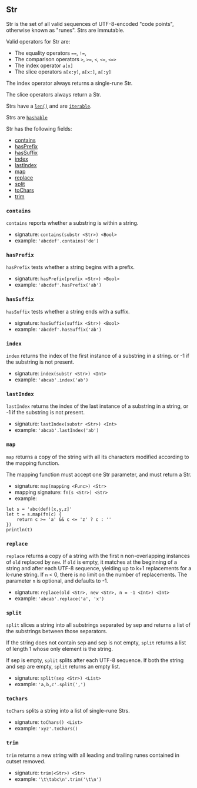 ## Str

Str is the set of all valid sequences of UTF-8-encoded "code points", otherwise
known as "runes".  Strs are immutable.

Valid operators for Str are:

* The equality operators `==`, `!=`,
* The comparison operators `>`, `>=`, `<`, `<=`, `<=>`
* The index operator `a[x]`
* The slice operators `a[x:y]`, `a[x:]`, `a[:y]`

The index operator always returns a single-rune Str.

The slice operators always return a Str.

Strs have a [`len()`](#TODO) and are [`iterable`](#TODO).

Strs are [`hashable`](#TODO)

Str has the following fields:

  * [contains](#contains)
  * [hasPrefix](#hasprefix)
  * [hasSuffix](#hassuffix)
  * [index](#index)
  * [lastIndex](#lastindex)
  * [map](#map)
  * [replace](#replace)
  * [split](#split)
  * [toChars](#tochars)
  * [trim](#trim)

### `contains`

`contains` reports whether a substring is within a string.

* signature: `contains(substr <Str>) <Bool>`
* example: `'abcdef'.contains('de')`

### `hasPrefix`

`hasPrefix` tests whether a string begins with a prefix.

* signature: `hasPrefix(prefix <Str>) <Bool>`
* example: `'abcdef'.hasPrefix('ab')`

### `hasSuffix`

`hasSuffix` tests whether a string ends with a suffix.

* signature: `hasSuffix(suffix <Str>) <Bool>`
* example: `'abcdef'.hasSuffix('ab')`

### `index`

`index` returns the index of the first instance of a substring in a string.
or -1 if the substring is not present.

* signature: `index(substr <Str>) <Int>`
* example: `'abcab'.index('ab')`

### `lastIndex`

`lastIndex` returns the index of the last instance of a substring in a string,
or -1 if the substring is not present.

* signature: `lastIndex(substr <Str>) <Int>`
* example: `'abcab'.lastIndex('ab')`

### `map`

`map` returns a copy of the string with all its characters modified according to
the mapping function.

The mapping function must accept one Str parameter, and must return a Str.

* signature: `map(mapping <Func>) <Str>`
* mapping signature: `fn(s <Str>) <Str>`
* example:

```
let s = 'abc(def)[x,y,z]'
let t = s.map(fn(c) {
    return c >= 'a' && c <= 'z' ? c : ''
})
println(t)
```

### `replace`

`replace` returns a copy of a string with the first n non-overlapping instances
of `old` replaced by `new`. If `old` is empty, it matches at the beginning of a string
and after each UTF-8 sequence, yielding up to k+1 replacements for a k-rune string.
If `n` < 0, there is no limit on the number of replacements.  The parameter `n` is
optional, and defaults to -1.

* signature: `replace(old <Str>, new <Str>, n = -1 <Int>) <Int>`
* example: `'abcab'.replace('a', 'x')`

### `split`

`split` slices a string into all substrings separated by sep and returns a list
of the substrings between those separators.

If the string does not contain sep and sep is not empty, `split` returns a list
of length 1 whose only element is the string.

If sep is empty, `split` splits after each UTF-8 sequence. If both the string
and sep are empty, `split` returns an empty list.

* signature: `split(sep <Str>) <List>`
* example: `'a,b,c'.split(',')`

### `toChars`

`toChars` splits a string into a list of single-rune Strs.

* signature: `toChars() <List>`
* example: `'xyz'.toChars()`

### `trim`

`trim` returns a new string with all leading and trailing runes contained in cutset removed.

* signature: `trim(<Str>) <Str>`
* example: `'\t\tabc\n'.trim('\t\n')`

